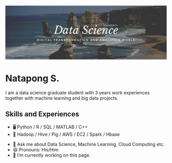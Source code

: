 ![](https://github.com/iamnatapong55/iamnatapong55/blob/main/Banner.jpg)

# Natapong S.
I am a data science graduate student with 3 years work experiences together with machine learning and big data projects.

## Skills and Experiences
* 🖥 Python / R / SQL / MATLAB / C++
* 💾 Hadoop / Hive / Pig / AWS / EC2 / Spark / Hbase

- 💬 Ask me about Data Science, Machine Learning, Cloud Computing etc. 
- 😄 Pronouns: His/Him 
- 🔭 I’m currently working on this page. 








